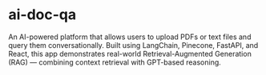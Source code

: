 # ai-doc-qa
An AI-powered platform that allows users to upload PDFs or text files and query them conversationally. Built using LangChain, Pinecone, FastAPI, and React, this app demonstrates real-world Retrieval-Augmented Generation (RAG) — combining context retrieval with GPT-based reasoning.
